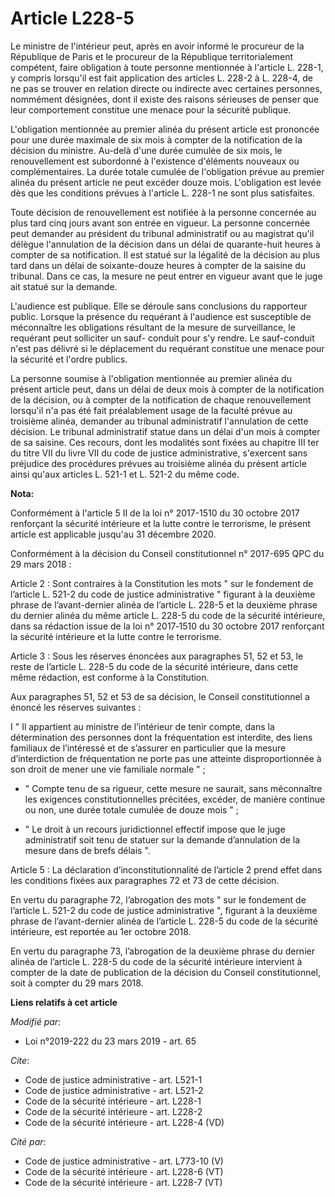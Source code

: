 # Article L228-5

Le ministre de l'intérieur peut, après en avoir informé le procureur de la République de Paris et le procureur de la
République territorialement compétent, faire obligation à toute personne mentionnée à l'article L. 228-1, y compris lorsqu'il
est fait application des articles L. 228-2 à L. 228-4, de ne pas se trouver en relation directe ou indirecte avec certaines
personnes, nommément désignées, dont il existe des raisons sérieuses de penser que leur comportement constitue une menace
pour la sécurité publique. 

L'obligation mentionnée au premier alinéa du présent article est prononcée pour une durée maximale de six mois à compter de
la notification de la décision du ministre. Au-delà d'une durée cumulée de six mois, le renouvellement est subordonné à
l'existence d'éléments nouveaux ou complémentaires. La durée totale cumulée de l'obligation prévue au premier alinéa du
présent article ne peut excéder douze mois. L'obligation est levée dès que les conditions prévues à l'article L. 228-1 ne
sont plus satisfaites. 

Toute décision de renouvellement est notifiée à la personne concernée au plus tard cinq jours avant son entrée en vigueur. La
personne concernée peut demander au président du tribunal administratif ou au magistrat qu'il délègue l'annulation de la
décision dans un délai de quarante-huit heures à compter de sa notification. Il est statué sur la légalité de la décision au
plus tard dans un délai de soixante-douze heures à compter de la saisine du tribunal. Dans ce cas, la mesure ne peut entrer
en vigueur avant que le juge ait statué sur la demande. 

L'audience est publique. Elle se déroule sans conclusions du rapporteur public. Lorsque la présence du requérant à l'audience
est susceptible de méconnaître les obligations résultant de la mesure de surveillance, le requérant peut solliciter un sauf-
conduit pour s'y rendre. Le sauf-conduit n'est pas délivré si le déplacement du requérant constitue une menace pour la
sécurité et l'ordre publics. 

La personne soumise à l'obligation mentionnée au premier alinéa du présent article peut, dans un délai de deux mois à compter
de la notification de la décision, ou à compter de la notification de chaque renouvellement lorsqu'il n'a pas été fait
préalablement usage de la faculté prévue au troisième alinéa, demander au tribunal administratif l'annulation de cette
décision. Le tribunal administratif statue dans un délai d'un mois à compter de sa saisine. Ces recours, dont les modalités
sont fixées au chapitre III ter du titre VII du livre VII du code de justice administrative, s'exercent sans préjudice des
procédures prévues au troisième alinéa du présent article ainsi qu'aux articles L. 521-1 et L. 521-2 du même code.

**Nota:**

Conformément à l'article 5 II de la loi n° 2017-1510 du 30 octobre 2017 renforçant la sécurité intérieure et la lutte contre
le terrorisme, le présent article est applicable jusqu'au 31 décembre 2020.

Conformément à la décision du Conseil constitutionnel n° 2017-695 QPC du 29 mars 2018 :

Article 2 : Sont contraires à la Constitution les mots " sur le fondement de l’article L. 521-2 du code de justice
administrative " figurant à la deuxième phrase de l’avant-dernier alinéa de l’article L. 228-5 et la deuxième phrase du
dernier alinéa du même article L. 228-5 du code de la sécurité intérieure, dans sa rédaction issue de la loi n° 2017‑1510 du
30 octobre 2017 renforçant la sécurité intérieure et la lutte contre le terrorisme.

Article 3 : Sous les réserves énoncées aux paragraphes 51, 52 et 53, le reste de l’article L. 228-5 du code de la sécurité
intérieure, dans cette même rédaction, est conforme à la Constitution.

Aux paragraphes 51, 52 et 53 de sa décision, le Conseil constitutionnel a énoncé les réserves suivantes :

I " Il appartient au ministre de l’intérieur de tenir compte, dans la détermination des personnes dont la fréquentation est
interdite, des liens familiaux de l’intéressé et de s’assurer en particulier que la mesure d’interdiction de fréquentation ne
porte pas une atteinte disproportionnée à son droit de mener une vie familiale normale " ;

- " Compte tenu de sa rigueur, cette mesure ne saurait, sans méconnaître les exigences constitutionnelles précitées, excéder,
de manière continue ou non, une durée totale cumulée de douze mois " ;

- " Le droit à un recours juridictionnel effectif impose que le juge administratif soit tenu de statuer sur la demande
d’annulation de la mesure dans de brefs délais ".

Article 5 : La déclaration d’inconstitutionnalité de l’article 2 prend effet dans les conditions fixées aux paragraphes 72 et
73 de cette décision.

En vertu du paragraphe 72, l’abrogation des mots " sur le fondement de l’article L. 521-2 du code de justice administrative
", figurant à la deuxième phrase de l’avant-dernier alinéa de l’article L. 228-5 du code de la sécurité intérieure, est
reportée au 1er octobre 2018.

En vertu du paragraphe 73, l’abrogation de la deuxième phrase du dernier alinéa de l’article L. 228-5 du code de la sécurité
intérieure intervient à compter de la date de publication de la décision du Conseil constitutionnel, soit à compter du 29
mars 2018.

**Liens relatifs à cet article**

_Modifié par_:

  - Loi n°2019-222 du 23 mars 2019 - art. 65

_Cite_:

  - Code de justice administrative - art. L521-1
  - Code de justice administrative - art. L521-2
  - Code de la sécurité intérieure - art. L228-1
  - Code de la sécurité intérieure - art. L228-2
  - Code de la sécurité intérieure - art. L228-4 (VD)

_Cité par_:

  - Code de justice administrative - art. L773-10 (V)
  - Code de la sécurité intérieure - art. L228-6 (VT)
  - Code de la sécurité intérieure - art. L228-7 (VT)
